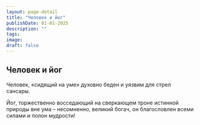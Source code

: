 ```yaml
---
layout: page-detail
title: "Человек и йог"
publishDate: 01-01-2025
description: ""
tags:
image:
draft: false
---
```


## Человек и йог
Человек, «сидящий на уме» духовно беден и уязвим для стрел сансары.

Йог, торжественно восседающий на сверкающем троне истинной природы вне ума – несомненно, великий богач, он благословлен всеми силами и полон мудрости!
  
  
